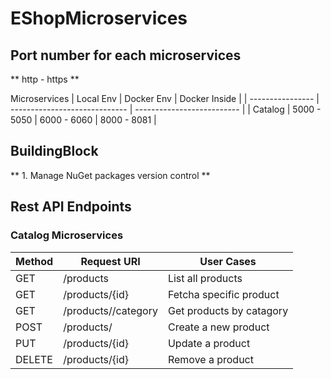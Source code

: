 # EShopMicroservices


## Port number for each microservices

** http - https **

 Microservices      | Local Env                     | Docker Env                  | Docker Inside               |
| ----------------  | ----------------------------- | --------------------------  |
| Catalog           | 5000 - 5050                   | 6000 - 6060                 | 8000 - 8081                 |


## BuildingBlock

** 1. Manage NuGet packages version control **

## Rest API Endpoints

### Catalog Microservices

 Method             | Request URI                   | User Cases                  |
| ----------------  | ----------------------------- | --------------------------  |
| GET               | /products                     | List all products           |
| GET               | /products/{id}                | Fetcha specific product     |
| GET               | /products//category           | Get products by catagory    |
| POST              | /products/                    | Create a new product        |
| PUT               | /products/{id}                | Update a product            |
| DELETE            | /products/{id}                | Remove a product            |

